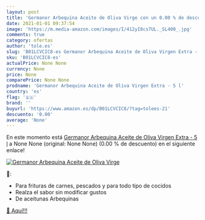 ```yaml
---
layout: post
title: 'Germanor Arbequina Aceite de Oliva Virge con un 0.00 % de descuento'
date: 2021-01-01 09:37:54
image: 'https://m.media-amazon.com/images/I/412yI8cs7UL._SL400_.jpg'
comments: true
category: ofertas
author: 'tole.es'
slug: 'B01LCVCIC8-es Germanor Arbequina Aceite de Oliva Virgen Extra - 5 l'
sku: 'B01LCVCIC8-es'
actualPrice: None None
currency: None
price: None
comparePrice: None None
prodname: 'Germanor Arbequina Aceite de Oliva Virgen Extra - 5 l'
country: 'es'
flag: '🇪🇸'
brand: ''
buyurl: 'https://www.amazon.es/dp/B01LCVCIC8/?tag=tolees-21'
descuento: '0.00'
average: 'None'
---
```


En este momento está [Germanor Arbequina Aceite de Oliva Virgen Extra - 5 l](https://www.amazon.es/dp/B01LCVCIC8/?tag=tolees-21) a None None (original: None None) (0.00 %  de descuento) en el siguiente enlace!

[![Germanor Arbequina Aceite de Oliva Virge](https://m.media-amazon.com/images/I/412yI8cs7UL._SL400_.jpg)](https://www.amazon.es/dp/B01LCVCIC8/?tag=tolees-21)

🔎:

- Para frituras de carnes, pescados y para todo tipo de cocidos
- Realza el sabor sin modificar gustos
- De aceitunas Arbequinas

[🛒 Aquí!!!](https://www.amazon.es/dp/B01LCVCIC8/?tag=tolees-21)
